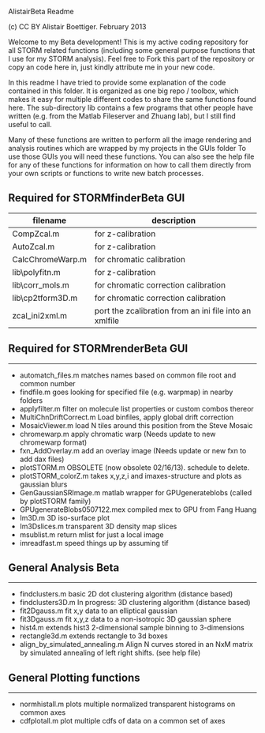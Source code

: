 AlistairBeta Readme

(c) CC BY Alistair Boettiger.   February 2013

Welcome to my Beta development!  This is my active coding repository for all STORM related functions (including some general purpose functions that I use for my STORM analysis).
Feel free to Fork this part of the repository or copy an code here in, just kindly attribute me in your new code.

In this readme I have tried to provide some explanation of the code contained in this folder.
It is organized as one big repo / toolbox, which makes it easy for multiple different codes to share the same functions found here.
The sub-directory lib contains a few programs that other people have written (e.g. from the Matlab Fileserver and Zhuang lab), but I still find useful to call.  

Many of these functions are written to perform all the image rendering and analysis routines which are wrapped by my projects in the GUIs folder
To use those GUIs you will need these functions.  You can also see the help file for any of these functions for information on how to call them directly from your own scripts or functions to write new batch processes.


## Required for STORMfinderBeta GUI

filename 		   | 		description   
-------------------|---------------------
CompZcal.m  	   | for z-calibration
AutoZcal.m  	   | for z-calibration
CalcChromeWarp.m   | for chromatic calibration
lib\polyfitn.m     | for z-calibration
lib\corr_mols.m    | for chromatic correction calibration
lib\cp2tform3D.m   | for chromatic correction calibration
zcal_ini2xml.m 	   | port the zcalibration from an ini file into an xmlfile


## Required for STORMrenderBeta GUI

---------------------------------------------------------------------
- automatch_files.m 			matches names based on common file root and common number
- findfile.m  					goes looking for specified file (e.g. warpmap) in nearby folders
- applyfilter.m   				filter on molecule list properties or custom combos thereor
- MultiChnDriftCorrect.m  		Load binfiles, apply global drift correction
- MosaicViewer.m    			load N tiles around this position from the Steve Mosaic
- chromewarp.m 					apply chromatic warp												(Needs update to new chromewarp format)
- fxn_AddOverlay.m 				add an overlay image 												(Needs update or new fxn to add dax files)
- plotSTORM.m 					OBSOLETE															(now obsolete 02/16/13).  schedule to delete.
- plotSTORM_colorZ.m 			takes x,y,z,i and imaxes-structure and plots as gaussian blurs
- GenGaussianSRImage.m 			matlab wrapper for GPUgenerateblobs (called by plotSTORM family)
- GPUgenerateBlobs0507122.mex 	 compiled mex to GPU from Fang Huang
- Im3D.m     					3D iso-surface plot
- Im3Dslices.m   				transparent 3D density map slices
- msublist.m  					return mlist for just a local image
- imreadfast.m 					speed things up by assuming tif


## General Analysis Beta
------------------------------------------------------------------------------
- findclusters.m  				basic 2D dot clustering algorithm (distance based)
- findclusters3D.m				In progress: 3D clustering algorithm (distance based)
- fit2Dgauss.m    				fit x,y data to an elliptical gaussian
- fit3Dgauss.m 					fit x,y,z data to a non-isotropic 3D gaussian sphere
- hist4.m 						extends hist3 2-dimensional sample binning to 3-dimensions
- rectangle3d.m					extends rectangle to 3d boxes
- align_by_simulated_annealing.m  Align N curves stored in an NxM matrix by simulated annealing of left right shifts.  (see help file)

## General Plotting functions
---------------------------------------------------------------------------------------
- normhistall.m 					plots multiple normalized transparent histograms on common axes
- cdfplotall.m 					plot multiple cdfs of data on a common set of axes
